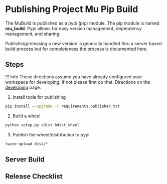 # Publishing Project Mu Pip Build

The MuBuild is published as a pypi (pip) module.  The pip module is named __mu_build__.  Pypi allows for easy version management, dependency management, and sharing.

Publishing/releasing a new version is generally handled thru a server based build process but for completeness the process is documented here.

## Steps

!!! Info
    These directions assume you have already configured your workspace for developing.  If not please first do that.  Directions on the [developing](developing.md) page.

1. Install tools for publishing

``` cmd
pip install --upgrade -r requirements.publisher.txt
```

2. Build a wheel

``` cmd
python setup.py sdist bdist_wheel
```

3. Publish the wheel/distribution to pypi

``` cmd
twine upload dist/*
```

## Server Build

## Release Checklist


